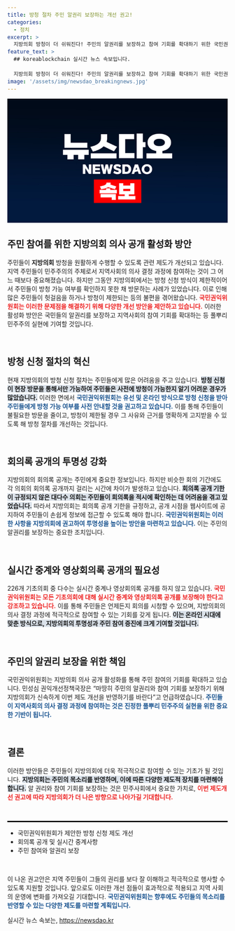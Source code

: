 ```yaml
---
title: 방청 절차 주민 알권리 보장하는 개선 권고!
categories:
  - 정치
excerpt: >
  지방의회 방청이 더 쉬워진다! 주민의 알권리를 보장하고 참여 기회를 확대하기 위한 국민권익위원회의 제도 개선 권고. 방청 신청, 회의록 공개 시기 및 영상 중계가 개선될 전망이다. 풀뿌리 민주주의의 새로운 전환점이 열린다!
feature_text: >
  ## koreablockchain 실시간 뉴스 속보입니다.

  지방의회 방청이 더 쉬워진다! 주민의 알권리를 보장하고 참여 기회를 확대하기 위한 국민권익위원회의 제도 개선 권고. 방청 신청, 회의록 공개 시기 및 영상 중계가 개선될 전망이다. 풀뿌리 민주주의의 새로운 전환점이 열린다!
image: '/assets/img/newsdao_breakingnews.jpg'
---
```


<p><img src="/assets/img/newsdao_breakingnews.jpg" alt="koreablockchain 속보" /></p>

<h2 data-ke-size="size26">주민 참여를 위한 지방의회 의사 공개 활성화 방안</h2>

<p data-ke-size="size16">주민들이 <b>지방의회</b> 방청을 원활하게 수행할 수 있도록 관련 제도가 개선되고 있습니다. 지역 주민들이 민주주의의 주체로서 지역사회의 의사 결정 과정에 참여하는 것이 그 어느 때보다 중요해졌습니다. 하지만 그동안 지방의회에서는 방청 신청 방식이 제한적이어서 주민들이 방청 가능 여부를 확인하지 못한 채 방문하는 사례가 있었습니다. 이로 인해 많은 주민들이 헛걸음을 하거나 방청이 제한되는 등의 불편을 겪어왔습니다. <b><span style="color: #ee2323;">국민권익위원회는 이러한 문제점을 해결하기 위해 다양한 개선 방안을 제안하고 있습니다.</span></b> 이러한 활성화 방안은 국민들의 알권리를 보장하고 지역사회의 참여 기회를 확대하는 등 풀뿌리 민주주의 실현에 기여할 것입니다.</p>

<p data-ke-size="size16">&nbsp;</p>

<h2 data-ke-size="size26">방청 신청 절차의 혁신</h2>

<p data-ke-size="size16">현재 지방의회의 방청 신청 절차는 주민들에게 많은 어려움을 주고 있습니다. <b><span style="background-color: #21538527;">방청 신청이 현장 방문을 통해서만 가능하여 주민들은 사전에 방청이 가능한지 알기 어려운 경우가 많았습니다.</span></b> 이러한 면에서 <b><span style="color: #1a5490;">국민권익위원회는 유선 및 온라인 방식으로 방청 신청을 받아 주민들에게 방청 가능 여부를 사전 안내할 것을 권고하고 있습니다.</span></b> 이를 통해 주민들이 불필요한 방문을 줄이고, 방청이 제한될 경우 그 사유와 근거를 명확하게 고지받을 수 있도록 해 방청 절차를 개선하는 것입니다.</p>

<p data-ke-size="size16">&nbsp;</p>

<h2 data-ke-size="size26">회의록 공개의 투명성 강화</h2>

<p data-ke-size="size16">지방의회의 회의록 공개는 주민에게 중요한 정보입니다. 하지만 비슷한 회의 기간에도 각 의회의 회의록 공개까지 걸리는 시간에 차이가 발생하고 있습니다. <b><span style="background-color: #21538527;">회의록 공개 기한이 규정되지 않은 대다수 의회는 주민들이 회의록을 적시에 확인하는 데 어려움을 겪고 있었습니다.</span></b> 따라서 지방의회는 회의록 공개 기한을 규정하고, 공개 시점을 웹사이트에 공지하여 주민들이 손쉽게 정보에 접근할 수 있도록 해야 합니다. <b><span style="color: #1a5490;">국민권익위원회는 이러한 사항을 지방의회에 권고하여 투명성을 높이는 방안을 마련하고 있습니다.</span></b> 이는 주민의 알권리를 보장하는 중요한 조치입니다.</p>

<p data-ke-size="size16">&nbsp;</p>

<h2 data-ke-size="size26">실시간 중계와 영상회의록 공개의 필요성</h2>

<p data-ke-size="size16">226개 기초의회 중 다수는 실시간 중계나 영상회의록 공개를 하지 않고 있습니다. <b><span style="color: #ee2323;">국민권익위원회는 모든 기초의회에 대해 실시간 중계와 영상회의록 공개를 보장해야 한다고 강조하고 있습니다.</span></b> 이를 통해 주민들은 언제든지 회의를 시청할 수 있으며, 지방의회의 의사 결정 과정에 적극적으로 참여할 수 있는 기회를 갖게 됩니다. <b><span style="background-color: #21538527;">이는 온라인 시대에 맞춘 방식으로, 지방의회의 투명성과 주민 참여 증진에 크게 기여할 것입니다.</span></b></p>

<p data-ke-size="size16">&nbsp;</p>

<h2 data-ke-size="size26">주민의 알권리 보장을 위한 책임</h2>

<p data-ke-size="size16">국민권익위원회는 지방의회 의사 공개 활성화를 통해 주민 참여의 기회를 확대하고 있습니다. 민성심 권익개선정책국장은 “마땅히 주민의 알권리와 참여 기회를 보장하기 위해 지방의회가 신속하게 이번 제도 개선을 반영하기를 바란다”고 언급하였습니다. <b><span style="color: #1a5490;">주민들이 지역사회의 의사 결정 과정에 참여하는 것은 진정한 풀뿌리 민주주의 실현을 위한 중요한 기반이 됩니다.</span></b></p>

<p data-ke-size="size16">&nbsp;</p>

<h2 data-ke-size="size26">결론</h2>

<p data-ke-size="size16">이러한 방안들은 주민들이 지방의회에 더욱 적극적으로 참여할 수 있는 기초가 될 것입니다. <b><span style="background-color: #21538527;">지방의회는 주민의 목소리를 반영하며, 이에 따른 다양한 제도적 장치를 마련해야 합니다.</span></b> 알 권리와 참여 기회를 보장하는 것은 민주사회에서 중요한 가치로, <b><span style="color: #ee2323;">이번 제도개선 권고에 따라 지방의회가 더 나은 방향으로 나아가길 기대합니다.</span></b></p>

<p data-ke-size="size16">&nbsp;</p>

<hr style="border: 1px solid #000;"/>

<ul>
<li>국민권익위원회가 제안한 방청 신청 제도 개선</li>
<li>회의록 공개 및 실시간 중계사항</li>
<li>주민 참여와 알권리 보장</li>
</ul>

<p data-ke-size="size16">&nbsp;</p>

<p data-ke-size="size16">이 나온 권고안은 지역 주민들이 그들의 권리를 보다 잘 이해하고 적극적으로 행사할 수 있도록 지원할 것입니다. 앞으로도 이러한 개선 점들이 효과적으로 적용되고 지역 사회의 운영에 변화를 가져오길 기대합니다. <b><span style="color: #1a5490;">국민권익위원회는 향후에도 주민들의 목소리를 반영할 수 있는 다양한 제도를 마련할 계획입니다.</span></b></p>
실시간 뉴스 속보는, <a href="https://newsdao.kr" rel="dofollow">https://newsdao.kr</a>


